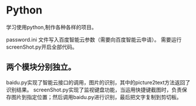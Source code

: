 # Python
学习使用python,制作各种各样的项目。

password.ini 文件写入百度智能云参数（需要向百度智能云申请）。
需要运行screenShot.py开启全部代码。
## 两个模块分别独立。
baidu.py实现了智能云接口的调用，图片的识别，其中的picture2text方法返回了识别结果。
screenShot.py实现了监视键盘功能，当运用快捷键截图时，负责保存图片到指定位置；然后调用baidu.py进行识别，最后把文字复制到剪切板。
